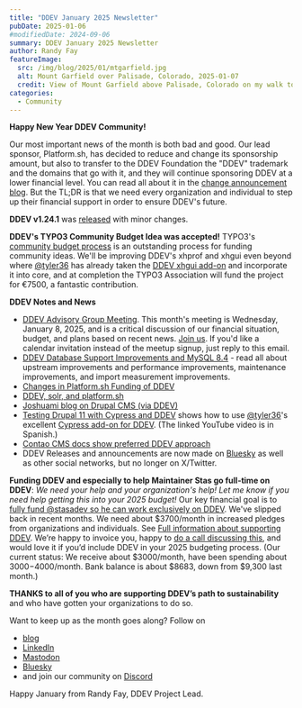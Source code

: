 ```yaml
---
title: "DDEV January 2025 Newsletter"
pubDate: 2025-01-06
#modifiedDate: 2024-09-06
summary: DDEV January 2025 Newsletter
author: Randy Fay
featureImage:
  src: /img/blog/2025/01/mtgarfield.jpg
  alt: Mount Garfield over Palisade, Colorado, 2025-01-07
  credit: View of Mount Garfield above Palisade, Colorado on my walk to work today, January 6, 2025
categories:
  - Community
---
```


**Happy New Year DDEV Community!**

Our most important news of the month is both bad and good. Our lead sponsor, Platform.sh, has decided to reduce and change its sponsorship amount, but also to transfer to the DDEV Foundation the "DDEV" trademark and the domains that go with it, and they will continue sponsoring DDEV at a lower financial level. You can read all about it in the [change announcement blog](platform-sh-ddev-funding-changes.md). But the TL;DR is that we need every organization and individual to step up their financial support in order to ensure DDEV's future.

**DDEV v1.24.1** was [released](https://github.com/ddev/ddev/releases/tag/v1.24.1) with minor changes.

**DDEV's TYPO3 Community Budget Idea was accepted!** TYPO3's [community budget process](https://typo3.org/article/budget-2025-ideas-for-quarter-1-2025-published-vote-now) is an outstanding process for funding community ideas. We'll be improving DDEV's xhprof and xhgui even beyond where [@tyler36](https://github.com/tyler36) has already taken the [DDEV xhgui add-on](https://github.com/ddev/ddev-xhgui) and incorporate it into core, and at completion the TYPO3 Association will fund the project for €7500, a fantastic contribution.

**DDEV Notes and News**

- [DDEV Advisory Group Meeting](https://github.com/orgs/ddev/discussions/6853). This month's meeting is Wednesday, January 8, 2025, and is a critical discussion of our financial situation, budget, and plans based on recent news. [Join us](https://www.meetup.com/ddev-events/events/303197445). If you'd like a calendar invitation instead of the meetup signup, just reply to this email.
- [DDEV Database Support Improvements and MySQL 8.4](database-improvements.md) - read all about upstream improvements and performance improvements, maintenance improvements, and import measurement improvements.
- [Changes in Platform.sh Funding of DDEV](platform-sh-ddev-funding-changes.md)
- [DDEV, solr, and platform.sh](https://www.computerminds.co.uk/articles/ddev-solr-and-platformsh)
- [Joshuami blog on Drupal CMS (via DDEV)](https://joshuami.com/blog/2024-12/blog-drupal-cms-starshot-kinda-now/)
- [Testing Drupal 11 with Cypress and DDEV](https://www.thedroptimes.com/44845/how-test-drupal-11-using-cypress-and-ddev-drupaladicto-explains) shows how to use [@tyler36](https://github.com/tyler36)'s excellent [Cypress add-on for DDEV](https://github.com/tyler36/ddev-cypress). (The linked YouTube video is in Spanish.)
- [Contao CMS docs show preferred DDEV approach](https://docs.contao.org/manual/en/guides/local-installation/ddev/)
- DDEV Releases and announcements are now made on [Bluesky](https://bsky.app/profile/ddev.bsky.social) as well as other social networks, but no longer on X/Twitter.

**Funding DDEV and especially to help Maintainer Stas go full-time on DDEV**: _We need your help and your organization's help! Let me know if you need help getting this into your 2025 budget!_ Our key financial goal is to [fully fund @stasadev so he can work exclusively on DDEV](lets-fund-stas-maintainer.md). We've slipped back in recent months. We need about $3700/month in increased pledges from organizations and individuals. See [Full information about supporting DDEV](https://github.com/sponsors/ddev). We’re happy to invoice you, happy to [do a call discussing this](https://cal.com/randyfay/30min), and would love it if you’d include DDEV in your 2025 budgeting process. (Our current status: We receive about $3000/month, have been spending about $3000-$4000/month. Bank balance is about $8683, down from $9,300 last month.)

**THANKS to all of you who are supporting DDEV’s path to sustainability** and who have gotten your organizations to do so.

Want to keep up as the month goes along? Follow on

- [blog](https://ddev.com/blog/)
- [LinkedIn](https://www.linkedin.com/company/ddev-foundation)
- [Mastodon](https://fosstodon.org/@ddev)
- [Bluesky](https://bsky.app/profile/ddev.bsky.social)
- and join our community on [Discord](/s/discord)

Happy January from Randy Fay, DDEV Project Lead.
